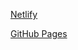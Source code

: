 [Netlify](https://validation-form-website.netlify.app/)

[GitHub Pages](https://meenalshekokar8.github.io/Validationform.github.io/)

